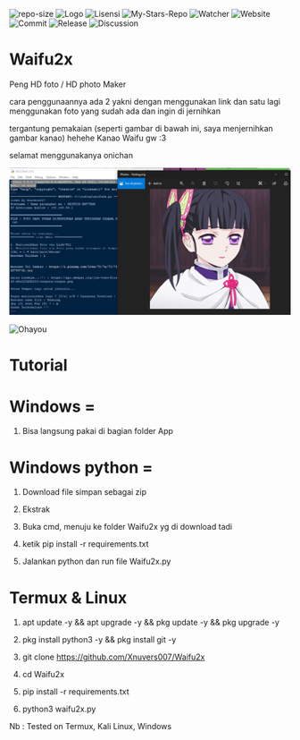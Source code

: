 ![repo-size](https://img.shields.io/github/repo-size/Xnuvers007/waifu2x?color=red&logo=python&logoColor=yellow&style=plastic)
![Logo](https://img.shields.io/github/languages/code-size/xnuvers007/waifu2x)
![Lisensi](https://img.shields.io/github/license/xnuvers007/waifu2x?color=blue&logoColor=black&style=plastic)
![My-Stars-Repo](https://img.shields.io/github/stars/xnuvers007?affiliations=OWNER&style=social)
![Watcher](https://img.shields.io/github/watchers/xnuvers007/waifu2x?style=social)
![Website](https://img.shields.io/website?down_color=lightgrey&down_message=offline&up_color=blue&up_message=online&url=https%3A%2F%2Fmykingbee.blogspot.com)
![Commit](https://img.shields.io/github/last-commit/xnuvers007/waifu2x)
![Release](https://img.shields.io/github/release-date/Xnuvers007/waifu2x)
![Discussion](https://img.shields.io/github/discussions/Xnuvers007/waifu2x)


# Waifu2x
Peng HD foto / HD photo Maker

cara penggunaannya ada 2 yakni dengan menggunakan link dan satu lagi menggunakan foto yang sudah ada dan ingin di jernihkan

tergantung pemakaian (seperti gambar di bawah ini, saya menjernihkan gambar kanao) hehehe Kanao Waifu gw :3

selamat menggunakanya onichan

![Tutorial](https://github.com/Xnuvers007/Waifu2x/blob/main/Screenshot%202021-08-22%20232836.png "Tutorialnya")

![Ohayou](https://static.wikia.nocookie.net/date-a-live/images/1/15/Yoshino_normal.png/ "ohayou")

# Tutorial

# Windows =

1. Bisa langsung pakai di bagian folder App

# Windows python =

1. Download file simpan sebagai zip

2. Ekstrak

3. Buka cmd, menuju ke folder Waifu2x yg di download tadi

4. ketik pip install -r requirements.txt


5. Jalankan python dan run file Waifu2x.py

# Termux & Linux

1. apt update -y && apt upgrade -y && pkg update -y && pkg upgrade -y

2. pkg install python3 -y && pkg install git -y

3. git clone https://github.com/Xnuvers007/Waifu2x

4. cd Waifu2x

5. pip install -r requirements.txt

6. python3 waifu2x.py



Nb : Tested on Termux, Kali Linux, Windows
